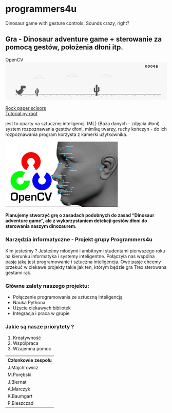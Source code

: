 # programmers4u
Dinosaur game with gesture controls. Sounds crazy, right?

## Gra - Dinosaur adventure game + sterowanie za pomocą gestów, położenia dłoni itp. 

OpenCV <br>
 <picture align="center">
  <img src="pictures/dinosaur.png" width="700" title="frog">
</picture>

[Rock paper scisors](https://www.computervision.zone/courses/rock-paper-scissor/)<br>
[Tutorial py root](https://docs.opencv.org/4.x/d6/d00/tutorial_py_root.html)<br>

jest to oparty na sztucznej inteligencji (ML) (Baza danych - zdjęcia dłoni) system rozpoznawania gestów dłoni, mimikę twarzy, ruchy kończyn - do ich rozpoznawania program korzysta z kamerki użytkownika.


 <picture align="center">
  <img src="pictures/zdj.jpeg" width="350" title="frog">
</picture>

**Planujemy stworzyć grę o zasadach podobnych do zasad “Dinosaur adventure game”, ale z wykorzystaniem detekcji gestów dłoni do sterowania naszym dinozaurem.**

### Narzędzia informatyczne - Projekt grupy Programmers4u ###
Kim jesteśmy ? Jesteśmy młodymi i ambitnymi studentami pierwszego roku na kierunku informatyka i systemy inteligentne. Połączyła nas wspólna pasja jaką jest programowanie i sztuczna inteligencja. Owe pasje chcemy przekuć w ciekawe projekty takie jak ten, którym będzie gra Trex sterowana gestami rąk.
### Główne zalety naszego projektu:
- Połączenie programowania ze sztuczną inteligencją
- Nauka Pythona
- Użycie ciekawych bibliotek
- Integracja i praca w grupie
### Jakie są nasze priorytety ?
1. Kreatywność
2. Współpraca
3. Wzajemna pomoc


| Członkowie zespołu        | 
| -------------             |
| J.Majchrowicz             | 
| M.Porębski                |                     
| J.Biernat                 | 
| A.Marczyk                 |
| K.Baumgart                |
| P.Bieszczad               |
